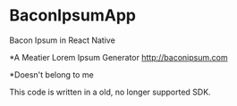 # BaconIpsumApp

Bacon Ipsum in React Native

\*A Meatier Lorem Ipsum Generator
http://baconipsum.com

\*Doesn't belong to me

This code is written in a old, no longer supported SDK.
